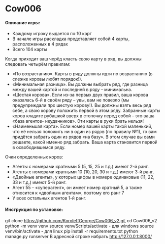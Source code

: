 # Cow006

#### Описание игры:

 - Каждому игроку выдается по 10 карт
 - В начале игры раскладка представляет собой 4 карты, расположенных в 4 рядах
 - Всего 104 карты

Когда приходит ваш черёд класть свою карту в ряд, вы должны следовать четырём правилам:
 - «По возрастанию». Карты в ряду должны идти по возрастанию (в слежке коровы
любят порядок!).
 - «Минимальная разница». Вы должны выбрать ряд, где разница между вашей
картой и последней в ряду – минимальна.
 - «Шестая корова». Если из-за первых двух правил, ваша корова оказалась 6-й в
своём ряду – увы, вам не повезло (мы предупреждали про шестую корову!). Вы
должны взять весь ряд себе, а свою корову положить первой в этом ряду. Забранные
карты коров кладите рубашкой вверх в стопочку перед собой – это ваша «база агентов-
неудачников». Эти карты в руки брать нельзя!
 - «Наименьшая карта». Если номер вашей карты такой маленький, что её нельзя
положить ни в один из рядов (по правилу №1), то вам придётся забрать один из рядов
«на базу». В этом случае вы сами решаете, какой именно ряд забрать. Ваша карта
становится первой в освободившемся ряду.

Очки определенных коров:
 - Агенты с номерами кратными 5 (5, 15, 25 и т.д.) имеют 2-й ранг.
 - Агенты с номерами кратными 10 (10, 20, 30 и т.д.) имеют 3-й ранг.
 - «Двойные агенты», у которых цифры в номере одинаковые (11, 22, 33 и т.д.) имеют 5-й
ранг.
 - Агент 55 – «суперагент», он имеет номер кратный 5, а также относится к «двойным
агентам», поэтому его ранг 7
 - У всех остальных агентов 1-й ранг.

#### Инструкция по установке: 

git clone https://github.com/KoroleffGeorge/Cow006_v2.git 
cd Cow006_v2 
python -m venv venv
source venv/Scripts/activate - для windows
source venv/bin/activate - для linux
pip install -r requirements.txt 
python manage.py runserver 
В адресной строке набрать http://127.0.0.1:8000/